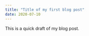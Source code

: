 ```yaml
---
title: "Title of my first blog post"
date: 2020-07-10
---
```


This is a quick draft of my blog post.
